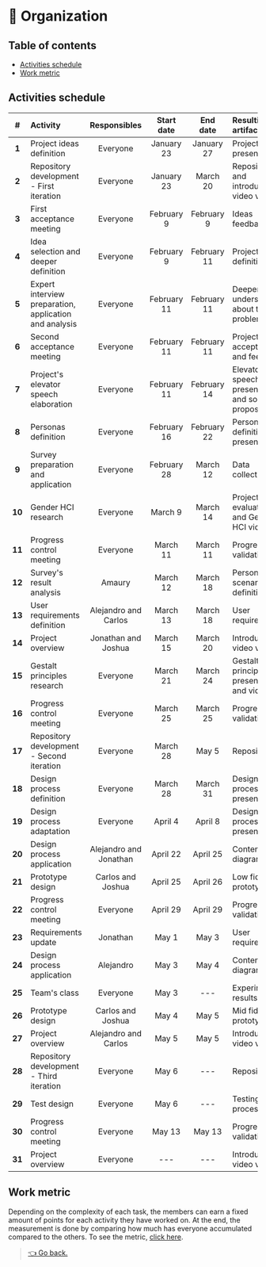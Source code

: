 # 📅 Organization

## Table of contents

- [Activities schedule](#activities-schedule)
- [Work metric](#work-metric)

## Activities schedule

|   #    | Activity                                               |      Responsibles      | Start date  |  End date   | Resulting artifact                                  |
| :----: | :----------------------------------------------------- | :--------------------: | :---------: | :---------: | :-------------------------------------------------- |
| **1**  | Project ideas definition                               |        Everyone        | January 23  | January 27  | Project ideas presentation                          |
| **2**  | Repository development - First iteration               |        Everyone        | January 23  |  March 20   | Repository and introduction video v1                |
| **3**  | First acceptance meeting                               |        Everyone        | February 9  | February 9  | Ideas feedback                                      |
| **4**  | Idea selection and deeper definition                   |        Everyone        | February 9  | February 11 | Project definition                                  |
| **5**  | Expert interview preparation, application and analysis |        Everyone        | February 11 | February 11 | Deeper understanding about the problematic          |
| **6**  | Second acceptance meeting                              |        Everyone        | February 11 | February 11 | Project idea acceptance and feedback                |
| **7**  | Project's elevator speech elaboration                  |        Everyone        | February 11 | February 14 | Elevator speech presentation and solution proposals |
| **8**  | Personas definition                                    |        Everyone        | February 16 | February 22 | Personas definition presentation                    |
| **9**  | Survey preparation and application                     |        Everyone        | February 28 |  March 12   | Data collection                                     |
| **10** | Gender HCI research                                    |        Everyone        |   March 9   |  March 14   | Project evaluation and Gender HCI video             |
| **11** | Progress control meeting                               |        Everyone        |  March 11   |  March 11   | Progress validation                                 |
| **12** | Survey's result analysis                               |         Amaury         |  March 12   |  March 18   | Personas and scenarios definition                   |
| **13** | User requirements definition                           |  Alejandro and Carlos  |  March 13   |  March 18   | User requirements                                   |
| **14** | Project overview                                       |  Jonathan and Joshua   |  March 15   |  March 20   | Introduction video v2                               |
| **15** | Gestalt principles research                            |        Everyone        |  March 21   |  March 24   | Gestalt principles presentation and video           |
| **16** | Progress control meeting                               |        Everyone        |  March 25   |  March 25   | Progress validation                                 |
| **17** | Repository development - Second iteration              |        Everyone        |  March 28   |    May 5    | Repository                                          |
| **18** | Design process definition                              |        Everyone        |  March 28   |  March 31   | Design process presentation                         |
| **19** | Design process adaptation                              |        Everyone        |   April 4   |   April 8   | Design process presentation                         |
| **20** | Design process application                             | Alejandro and Jonathan |  April 22   |  April 25   | Content diagram                                     |
| **21** | Prototype design                                       |   Carlos and Joshua    |  April 25   |  April 26   | Low fidelity prototype                              |
| **22** | Progress control meeting                               |        Everyone        |  April 29   |  April 29   | Progress validation                                 |
| **23** | Requirements update                                    |        Jonathan        |    May 1    |    May 3    | User requirements                                   |
| **24** | Design process application                             |       Alejandro        |    May 3    |    May 4    | Content diagram                                     |
| **25** | Team's class                                           |        Everyone        |    May 3    |     ---     | Experiment results                                  |
| **26** | Prototype design                                       |   Carlos and Joshua    |    May 4    |    May 5    | Mid fidelity prototype                              |
| **27** | Project overview                                       |  Alejandro and Carlos  |    May 5    |    May 5    | Introduction video v3                               |
| **28** | Repository development - Third iteration               |        Everyone        |    May 6    |     ---     | Repository                                          |
| **29** | Test design                                            |        Everyone        |    May 6    |     ---     | Testing process                                     |
| **30** | Progress control meeting                               |        Everyone        |   May 13    |   May 13    | Progress validation                                 |
| **31** | Project overview                                       |        Everyone        |     ---     |     ---     | Introduction video v4                               |

## Work metric

Depending on the complexity of each task, the members can earn a fixed amount of points for each activity they have worked on. At the end, the measurement is done by comparing how much has everyone accumulated compared to the others. To see the metric, [click here](https://alumnosuady-my.sharepoint.com/:x:/g/personal/a16001575_alumnos_uady_mx/EVdDhSks1mlHm9066QWDB7kBw4sVD_DNbhw4p5BqEPsD-g?e=8o4HY7).

> [👈 Go back.](./index.md)
